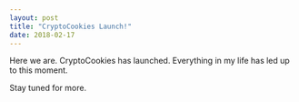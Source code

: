 ```yaml
---
layout: post
title: "CryptoCookies Launch!"
date: 2018-02-17
---
```


Here we are. CryptoCookies has launched. Everything in my life has led up to this moment.

Stay tuned for more.
